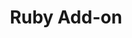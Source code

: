---
title: Ruby Add-on
permalink: /article/compliance32xAddons/Ruby%20Addon
comments: true
comments-id: RubyAddon
header-img: article/compliance32xAddons/Ruby Addon.png

long_text: Makes emeralds look like rubies.

authors:
  - AX3L
  - xX_Pheonix_Xx

download:
  - 1.16:
    - https://github.com/Compliance-Addons/Addons/raw/master/32x/Ruby%20Addon/Ruby%20Addon%20-%201.16.zip
---